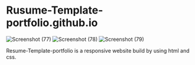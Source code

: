 # Rusume-Template-portfolio.github.io
![Screenshot (77)](https://github.com/SuryaNaik14/Rusume-Template-portfolio.github.io/assets/153983505/9a55ed6c-7f96-4d5c-af08-8383425e420e)
![Screenshot (78)](https://github.com/SuryaNaik14/Rusume-Template-portfolio.github.io/assets/153983505/10141ced-7d32-4ff4-aa39-1fd908d0d18e)
![Screenshot (79)](https://github.com/SuryaNaik14/Rusume-Template-portfolio.github.io/assets/153983505/0148e01a-a10c-44f2-bd2a-2e10732ecb67)

Resume-Template-portfolio is a responsive  website build by using html and css.
